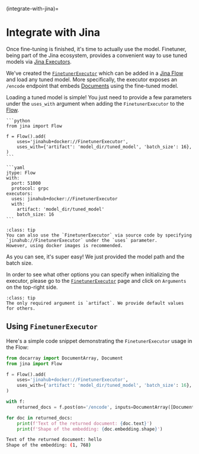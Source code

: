 (integrate-with-jina)=
# Integrate with Jina

Once fine-tuning is finished, it's time to actually use the model. 
Finetuner, being part of the Jina ecosystem, provides a convenient way to use tuned models via [Jina Executors](https://docs.jina.ai/fundamentals/executor/).

We've created the [`FinetunerExecutor`](https://hub.jina.ai/executor/13dzxycc) which can be added in a [Jina Flow](https://docs.jina.ai/fundamentals/flow/) and load any tuned model. 
More specifically, the executor exposes an `/encode` endpoint that embeds [Documents](https://docarray.jina.ai/fundamentals/document/) using the fine-tuned model.

Loading a tuned model is simple! You just need to provide a few parameters under the `uses_with` argument when adding the `FinetunerExecutor` to the [Flow]((https://docs.jina.ai/fundamentals/flow/)).

````{tab} Python
```python
from jina import Flow
	
f = Flow().add(
    uses='jinahub+docker://FinetunerExecutor',
    uses_with={'artifact': 'model_dir/tuned_model', 'batch_size': 16},
)
```
````
````{tab} YAML
```yaml
jtype: Flow
with:
  port: 51000
  protocol: grpc
executors:
  uses: jinahub+docker://FinetunerExecutor
  with:
    artifact: 'model_dir/tuned_model'
    batch_size: 16
```
````
```{admonition} FinetunerExecutor via source code
:class: tip
You can also use the `FinetunerExecutor` via source code by specifying `jinahub://FinetunerExecutor` under the `uses` parameter.
However, using docker images is recommended.
```

As you can see, it's super easy! We just provided the model path and the batch size.

In order to see what other options you can specify when initializing the executor, please go to the [`FinetunerExecutor`](https://hub.jina.ai/executor/13dzxycc) page and click on `Arguments` on the top-right side.

```{admonition} FinetunerExecutor parameters
:class: tip
The only required argument is `artifact`. We provide default values for others.
```


## Using `FinetunerExecutor`

Here's a simple code snippet demonstrating the `FinetunerExecutor` usage in the Flow:

```python
from docarray import DocumentArray, Document
from jina import Flow

f = Flow().add(
    uses='jinahub+docker://FinetunerExecutor',
    uses_with={'artifact': 'model_dir/tuned_model', 'batch_size': 16},
)

with f:
    returned_docs = f.post(on='/encode', inputs=DocumentArray([Document(text='hello')]))

for doc in returned_docs:
    print(f'Text of the returned document: {doc.text}')
    print(f'Shape of the embedding: {doc.embedding.shape}')
```
```bash
Text of the returned document: hello
Shape of the embedding: (1, 768)
```